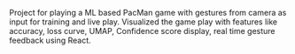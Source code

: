 Project for playing a ML based PacMan game with gestures from camera as input for training and live play. Visualized the game play with features like accuracy, loss curve, UMAP, Confidence score display, real time gesture feedback using React. 
